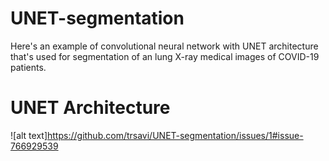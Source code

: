 # UNET-segmentation
Here's an example of convolutional neural network with UNET architecture that's used for segmentation  of an lung X-ray medical images of COVID-19 patients.

# UNET Architecture

![alt text]https://github.com/trsavi/UNET-segmentation/issues/1#issue-766929539 

